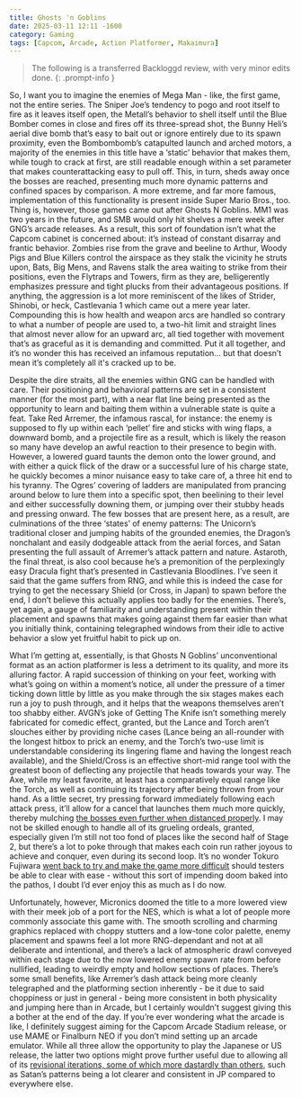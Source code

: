 ```yaml
---
title: Ghosts 'n Goblins
date: 2025-03-11 12:11 -1600
category: Gaming
tags: [Capcom, Arcade, Action Platformer, Makaimura]
---
```


> The following is a transferred Backloggd review, with very minor edits done.
{: .prompt-info }

So, I want you to imagine the enemies of Mega Man - like, the first game, not the entire series. The Sniper Joe’s tendency to pogo and root itself to fire as it leaves itself open, the Metall’s behavior to shell itself until the Blue Bomber comes in close and fires off its three-spread shot, the Bunny Heli’s aerial dive bomb that’s easy to bait out or ignore entirely due to its spawn proximity, even the Bombombomb’s catapulted launch and arched motors, a majority of the enemies in this title have a ‘static’ behavior that makes them, while tough to crack at first, are still readable enough within a set parameter that makes counterattacking easy to pull off. This, in turn, sheds away once the bosses are reached, presenting much more dynamic patterns and confined spaces by comparison. A more extreme, and far more famous, implementation of this functionality is present inside Super Mario Bros., too. Thing is, however, those games came out after Ghosts N Goblins. MM1 was two years in the future, and SMB would only hit shelves a mere week after GNG’s arcade releases. As a result, this sort of foundation isn’t what the Capcom cabinet is concerned about: it’s instead of constant disarray and frantic behavior. Zombies rise from the grave and beeline to Arthur, Woody Pigs and Blue Killers control the airspace as they stalk the vicinity he struts upon, Bats, Big Mens, and Ravens stalk the area waiting to strike from their positions, even the Flytraps and Towers, firm as they are, belligerently emphasizes pressure and tight plucks from their advantageous positions. If anything, the aggression is a lot more reminiscent of the likes of Strider, Shinobi, or heck, Castlevania 1 which came out a mere year later. Compounding this is how health and weapon arcs are handled so contrary to what a number of people are used to, a two-hit limit and straight lines that almost never allow for an upward arc, all tied together with movement that’s as graceful as it is demanding and committed. Put it all together, and it’s no wonder this has received an infamous reputation… but that doesn’t mean it’s completely all it's cracked up to be.

Despite the dire straits, all the enemies within GNG can be handled with care. Their positioning and behavioral patterns are set in a consistent manner (for the most part), with a near flat line being presented as the opportunity to learn and baiting them within a vulnerable state is quite a feat. Take Red Arremer, the infamous rascal, for instance: the enemy is supposed to fly up within each ‘pellet’ fire and sticks with wing flaps, a downward bomb, and a projectile fire as a result, which is likely the reason so many have develop an awful reaction to their presence to begin with. However, a lowered guard taunts the demon onto the lower ground, and with either a quick flick of the draw or a successful lure of his charge state, he quickly becomes a minor nuisance easy to take care of, a three hit end to his tyranny. The Ogres’ covering of ladders are manipulated from prancing around below to lure them into a specific spot, then beelining to their level and either successfully downing them, or jumping over their stubby heads and pressing onward. The few bosses that are present here, as a result, are culminations of the three ‘states’ of enemy patterns: The Unicorn’s traditional closer and jumping habits of the grounded enemies, the Dragon’s nonchalant and easily dodgeable attack from the aerial forces, and Satan presenting the full assault of Arremer’s attack pattern and nature. Astaroth, the final threat, is also cool because he’s a premonition of the perplexingly easy Dracula fight that’s presented in Castlevania Bloodlines. I’ve seen it said that the game suffers from RNG, and while this is indeed the case for trying to get the necessary Shield (or Cross, in Japan) to spawn before the end, I don’t believe this actually applies too badly for the enemies. There’s, yet again, a gauge of familiarity and understanding present within their placement and spawns that makes going against them far easier than what you initially think, containing telegraphed windows from their idle to active behavior a slow yet fruitful habit to pick up on.

What I’m getting at, essentially, is that Ghosts N Goblins’ unconventional format as an action platformer is less a detriment to its quality, and more its alluring factor. A rapid succession of thinking on your feet, working with what’s going on within a moment’s notice, all under the pressure of a timer ticking down little by little as you make through the six stages makes each run a joy to push through, and it helps that the weapons themselves aren’t too shabby either. AVGN’s joke of Getting The Knife isn’t something merely fabricated for comedic effect, granted, but the Lance and Torch aren’t slouches either by providing niche cases (Lance being an all-rounder with the longest hitbox to prick an enemy, and the Torch’s two-use limit is understandable considering its lingering flame and having the longest reach available), and the Shield/Cross is an effective short-mid range tool with the greatest boon of deflecting any projectile that heads towards your way. The Axe, while my least favorite, at least has a comparatively equal range like the Torch, as well as continuing its trajectory after being thrown from your hand. As a little secret, try pressing forward immediately following each attack press, it’ll allow for a cancel that launches them much more quickly, thereby mulching [the bosses even further when distanced properly](https://streamable.com/2bhj6v). I may not be skilled enough to handle all of its grueling ordeals, granted, especially given I’m still not too fond of places like the second half of Stage 2, but there’s a lot to poke through that makes each coin run rather joyous to achieve and conquer, even during its second loop. It’s no wonder Tokuro Fujiwara [went back to try and make the game more difficult](https://web.archive.org/web/20120821053004/http://www.glitterberri.com/developer-interviews/tokuro-fujiwara/) should testers be able to clear with ease - without this sort of impending doom baked into the pathos, I doubt I’d ever enjoy this as much as I do now.

Unfortunately, however, Micronics doomed the title to a more lowered view with their meek job of a port for the NES, which is what a lot of people more commonly associate this game with. The smooth scrolling and charming graphics replaced with choppy stutters and a low-tone color palette, enemy placement and spawns feel a lot more RNG-dependant and not at all deliberate and intentional, and there’s a lack of atmospheric drawl conveyed within each stage due to the now lowered enemy spawn rate from before nullified, leading to weirdly empty and hollow sections of places. There’s some small benefits, like Arremer’s dash attack being more cleanly telegraphed and the platforming section inherently - be it due to said choppiness or just in general - being more consistent in both physicality and jumping here than in Arcade, but I certainly wouldn’t suggest giving this a bother at the end of the day. If you’re ever wondering what the arcade is like, I definitely suggest aiming for the Capcom Arcade Stadium release, or use MAME or Finalburn NEO if you don’t mind setting up an arcade emulator. While all three allow the opportunity to play the Japanese or US release, the latter two options might prove further useful due to allowing all of its [revisional iterations, some of which more dastardly than others](https://tinyurl.com/yc28zy2z), such as Satan’s patterns being a lot clearer and consistent in JP compared to everywhere else.